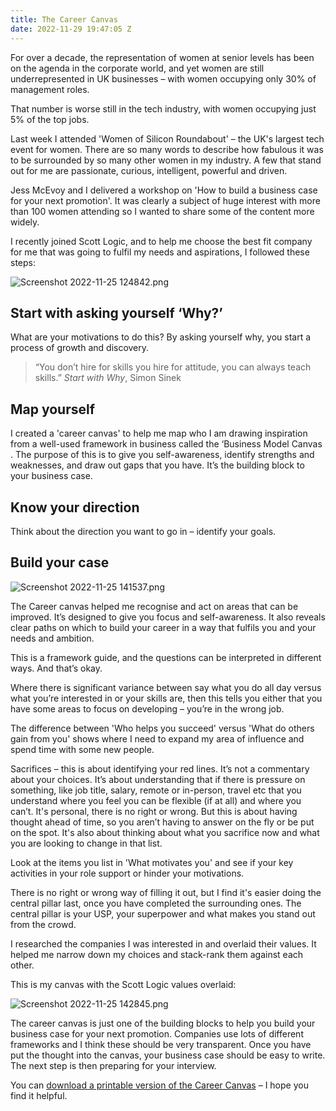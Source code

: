 ```yaml
---
title: The Career Canvas
date: 2022-11-29 19:47:05 Z
---
```


For over a decade, the representation of women at senior levels has been on the agenda in the corporate world, and yet women are still underrepresented in UK businesses – with women occupying only 30% of management roles.

That number is worse still in the tech industry, with women occupying just 5% of the top jobs.

Last week I attended 'Women of Silicon Roundabout' – the UK's largest tech event for women. There are so many words to describe how fabulous it was to be surrounded by so many other women in my industry. A few that stand out for me are passionate, curious, intelligent, powerful and driven.

Jess McEvoy and I delivered a workshop on 'How to build a business case for your next promotion'. It was clearly a subject of huge interest with more than 100 women attending so I wanted to share some of the content more widely.

I recently joined Scott Logic, and to help me choose the best fit company for me that was going to fulfil my needs and aspirations, I followed these steps:

![Screenshot 2022-11-25 124842.png](/uploads/Screenshot%202022-11-25%20124842.png)

## Start with asking yourself ‘Why?’

What are your motivations to do this? By asking yourself why, you start a process of growth and discovery.

> “You don’t hire for skills you hire for attitude, you can always teach skills.”
> *Start with Why*, Simon Sinek

## Map yourself

I created a 'career canvas' to help me map who I am drawing inspiration from a well-used framework in business called the ‘Business Model Canvas . The purpose of this is to give you self-awareness, identify strengths and weaknesses, and draw out gaps that you have. It’s the building block to your business case.

## Know your direction

Think about the direction you want to go in – identify your goals.

## Build your case

![Screenshot 2022-11-25 141537.png](/uploads/Screenshot%202022-11-25%20141537.png)

The Career canvas helped me recognise and act on areas that can be improved. It’s designed to give you focus and self-awareness. It also reveals clear paths on which to build your career in a way that fulfils you and your needs and ambition.

This is a framework guide, and the questions can be interpreted in different ways. And that’s okay.

Where there is significant variance between say what you do all day versus what you’re interested in or your skills are, then this tells you either that you have some areas to focus on developing – you’re in the wrong job.

The difference between 'Who helps you succeed' versus 'What do others gain from you' shows where I need to expand my area of influence and spend time with some new people.

Sacrifices – this is about identifying your red lines. It’s not a commentary about your choices. It’s about understanding that if there is pressure on something, like job title, salary, remote or in-person, travel etc  that you understand where you feel you can be flexible (if at all) and where you can’t. It's personal, there is no right or wrong. But this is about having thought ahead of time, so you aren’t having to answer on the fly or be put on the spot. It's also about thinking about what you sacrifice now and what you are looking to change in that list.

Look at the items you list in 'What motivates you' and see if your key activities in your role support or hinder your motivations.

There is no right or wrong way of filling it out, but I find it's easier doing the central pillar last, once you have completed the surrounding ones. The central pillar is your USP, your superpower and what makes you stand out from the crowd.

I researched the companies I was interested in and overlaid their values. It helped me narrow down my choices and stack-rank them against each other.

This is my canvas with the Scott Logic values overlaid:

![Screenshot 2022-11-25 142845.png](/uploads/Screenshot%202022-11-25%20142845.png)

The career canvas is just one of the building blocks to help you build your business case for your next promotion. Companies use lots of different frameworks and I think these should be very transparent. Once you have put the thought into the canvas, your business case should be easy to write. The next step is then preparing for your interview.

You can [download a printable version of the Career Canvas](https://blog.scottlogic.com/acaulfield/Career-Canvas.pdf) – I hope you find it helpful.

